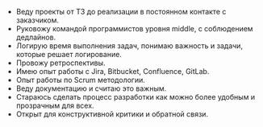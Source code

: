 ﻿---
type: "Дополнительно обо мне"
---

* Веду проекты от ТЗ до реализации в постоянном контакте с заказчиком.
* Руковожу командой программистов уровня middle, с соблюдением дедлайнов.
* Логирую время выполнения задач, понимаю важность и задачи, которые решает логирование.
* Провожу ретроспективы.
* Имею опыт работы с Jira, Bitbucket, Confluence, GitLab.
* Опыт работы по Scrum методологии.
* Веду документацию и считаю это важным.
* Стараюсь сделать процесс разработки как можно более удобным и прозрачным для всех.
* Открыт для конструктивной критики и обратной связи.
